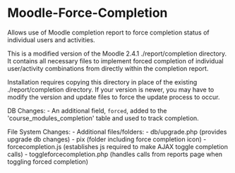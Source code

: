 Moodle-Force-Completion
=======================

Allows use of Moodle completion report to force completion status of individual users and activities.

This is a modified version of the Moodle 2.4.1 ./report/completion directory. It contains all necessary files to implement forced completion of individual user/activity combinations from directly within the completion report.

Installation requires copying this directory in place of the existing ./report/completion directory. If your version is newer, you may have to modify the version and update files to force the update process to occur.

DB Changes:
    - An additional field, `forced`, added to the 'course_modules_completion' table and used to track completion.

File System Changes:
    - Additional files/folders:
        - db/upgrade.php (provides upgrade db changes)
        - pix (folder including force completion icon)
        - forcecompletion.js (establishes js required to make AJAX toggle completion calls)
        - toggleforcecompletion.php (handles calls from reports page when toggling forced completion)
